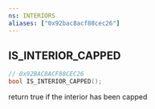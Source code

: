 ```yaml
---
ns: INTERIORS
aliases: ["0x92bac8acf88cec26"]
---
```

## IS_INTERIOR_CAPPED

```c
// 0x92BAC8ACF88CEC26
bool IS_INTERIOR_CAPPED();
```

return true if the interior has been capped

